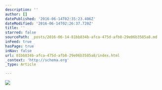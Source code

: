 ```yaml
---
description: ''
author: []
datePublished: '2016-06-14T02:35:23.406Z'
dateModified: '2016-06-14T02:26:37.720Z'
title: ''
starred: false
sourcePath: _posts/2016-06-14-81bb834b-afca-475d-afb8-29e06b3585a8.md
inFeed: true
hasPage: true
inNav: false
url: 81bb834b-afca-475d-afb8-29e06b3585a8/index.html
_context: 'http://schema.org'
_type: Article

---
```

![](https://the-grid-user-content.s3-us-west-2.amazonaws.com/1b9db177-2815-46a1-ba49-daaf63544e61.jpg)
